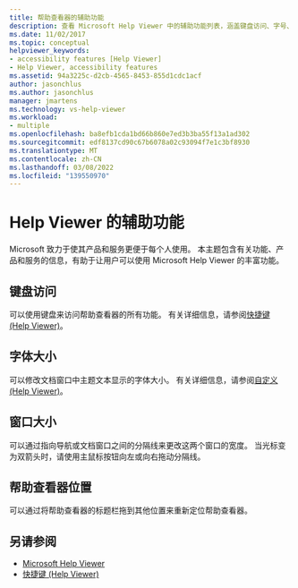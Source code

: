 ```yaml
---
title: 帮助查看器的辅助功能
description: 查看 Microsoft Help Viewer 中的辅助功能列表，涵盖键盘访问、字号、窗口大小和 Help Viewer 的位置。
ms.date: 11/02/2017
ms.topic: conceptual
helpviewer_keywords:
- accessibility features [Help Viewer]
- Help Viewer, accessibility features
ms.assetid: 94a3225c-d2cb-4565-8453-855d1cdc1acf
author: jasonchlus
ms.author: jasonchlus
manager: jmartens
ms.technology: vs-help-viewer
ms.workload:
- multiple
ms.openlocfilehash: ba8efb1cda1bd66b860e7ed3b3ba55f13a1ad302
ms.sourcegitcommit: edf8137cd90c67b6078a02c93094f7e1c3bf8930
ms.translationtype: MT
ms.contentlocale: zh-CN
ms.lasthandoff: 03/08/2022
ms.locfileid: "139550970"
---
```

# <a name="accessibility-features-of-the-help-viewer"></a>Help Viewer 的辅助功能
Microsoft 致力于使其产品和服务更便于每个人使用。 本主题包含有关功能、产品和服务的信息，有助于让用户可以使用 Microsoft Help Viewer 的丰富功能。

## <a name="keyboard-access"></a>键盘访问
可以使用键盘来访问帮助查看器的所有功能。 有关详细信息，请参阅[快捷键 (Help Viewer)](../help-viewer/shortcut-keys.md)。

## <a name="font-size"></a>字体大小
可以修改文档窗口中主题文本显示的字体大小。 有关详细信息，请参阅[自定义 (Help Viewer)](../help-viewer/customize.md)。

## <a name="window-size"></a>窗口大小
可以通过指向导航或文档窗口之间的分隔线来更改这两个窗口的宽度。 当光标变为双箭头时，请使用主鼠标按钮向左或向右拖动分隔线。

## <a name="help-viewer-position"></a>帮助查看器位置
可以通过将帮助查看器的标题栏拖到其他位置来重新定位帮助查看器。

## <a name="see-also"></a>另请参阅

- [Microsoft Help Viewer](../help-viewer/overview.md)
- [快捷键 (Help Viewer)](../help-viewer/shortcut-keys.md)